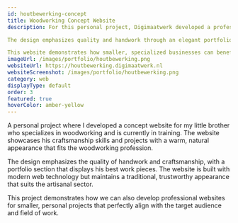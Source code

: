 ```yaml
---
id: houtbewerking-concept
title: Woodworking Concept Website
description: For this personal project, Digimaatwerk developed a professional concept website that perfectly represents the craftsmanship and artistry of woodworking. The website combines modern web technology with a warm, natural aesthetic that aligns with the traditional woodworking sector.

The design emphasizes quality and handwork through an elegant portfolio section that showcases craftsmanship and attention to detail. The user-friendly interface makes it easy for potential clients to view projects and get in touch.

This website demonstrates how smaller, specialized businesses can benefit from a professional online presence that radiates expertise and reliability, leading to increased client trust and business growth.
imageUrl: /images/portfolio/houtbewerking.png
websiteUrl: https://houtbewerking.digimaatwerk.nl
websiteScreenshot: /images/portfolio/houtbewerking.png
category: web
displayType: default
order: 3
featured: true
hoverColor: amber-yellow
---
```


A personal project where I developed a concept website for my little brother who specializes in woodworking and is currently in training. The website showcases his craftsmanship skills and projects with a warm, natural appearance that fits the woodworking profession.

The design emphasizes the quality of handwork and craftsmanship, with a portfolio section that displays his best work pieces. The website is built with modern web technology but maintains a traditional, trustworthy appearance that suits the artisanal sector.

This project demonstrates how we can also develop professional websites for smaller, personal projects that perfectly align with the target audience and field of work.